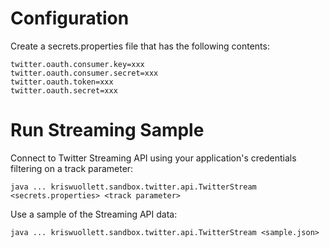 Configuration
=============

Create a secrets.properties file that has the following contents:

	twitter.oauth.consumer.key=xxx
	twitter.oauth.consumer.secret=xxx
	twitter.oauth.token=xxx
	twitter.oauth.secret=xxx
	
Run Streaming Sample
====================

Connect to Twitter Streaming API using your application's credentials filtering on a track parameter:

	java ... kriswuollett.sandbox.twitter.api.TwitterStream <secrets.properties> <track parameter>
	
Use a sample of the Streaming API data:

	java ... kriswuollett.sandbox.twitter.api.TwitterStream <sample.json>
